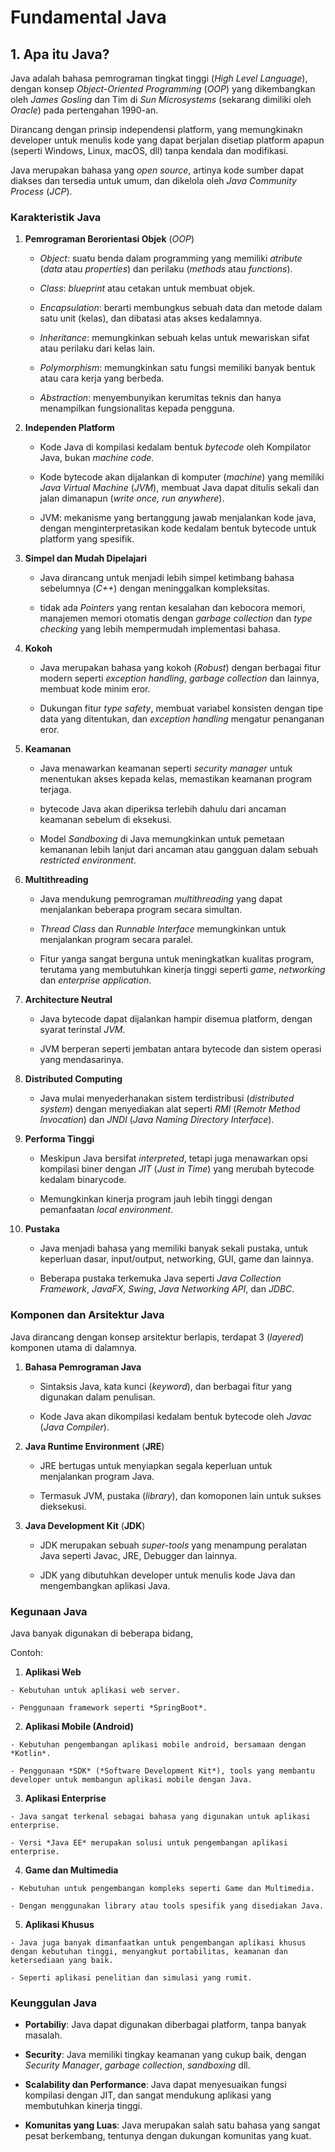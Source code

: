 # Fundamental Java

## 1. Apa itu Java?

Java adalah bahasa pemrograman tingkat tinggi (*High Level Language*), dengan konsep *Object-Oriented Programming* (*OOP*) yang dikembangkan oleh *James Gosling* dan Tim di *Sun Microsystems* (sekarang dimiliki oleh *Oracle*) pada pertengahan 1990-an.

Dirancang dengan prinsip independensi platform, yang memungkinakn developer untuk menulis kode yang dapat berjalan disetiap platform apapun (seperti Windows, Linux, macOS, dll) tanpa kendala dan modifikasi.

Java merupakan bahasa yang *open source*, artinya kode sumber dapat diakses dan tersedia untuk umum, dan dikelola oleh *Java Community Process* (*JCP*).

### Karakteristik Java

1. **Pemrograman Berorientasi Objek** (*OOP*)

    - *Object*: suatu benda dalam programming yang memiliki *atribute* (*data* atau *properties*) dan perilaku (*methods* atau *functions*).

    - *Class*: *blueprint* atau cetakan untuk membuat objek.

    - *Encapsulation*: berarti membungkus sebuah data dan metode dalam satu unit (kelas), dan dibatasi atas akses kedalamnya.

    - *Inheritance*: memungkinkan sebuah kelas untuk mewariskan sifat atau perilaku dari kelas lain.

    - *Polymorphism*: memungkinkan satu fungsi memiliki banyak bentuk atau cara kerja yang berbeda.

    - *Abstraction*: menyembunyikan kerumitas teknis dan hanya menampilkan fungsionalitas kepada pengguna.

2. **Independen Platform**

    - Kode Java di kompilasi kedalam bentuk *bytecode* oleh Kompilator Java, bukan *machine code*.

    - Kode bytecode akan dijalankan di komputer (*machine*) yang memiliki *Java Virtual Machine* (*JVM*), membuat Java dapat ditulis sekali dan jalan dimanapun (*write once, run anywhere*).

    - JVM: mekanisme yang bertanggung jawab menjalankan kode java, dengan menginterpretasikan kode kedalam bentuk bytecode untuk platform yang spesifik.

3. **Simpel dan Mudah Dipelajari**

    - Java dirancang untuk menjadi lebih simpel ketimbang bahasa sebelumnya (*C++*) dengan meninggalkan kompleksitas.

    - tidak ada *Pointers* yang rentan kesalahan dan kebocora memori, manajemen memori otomatis dengan *garbage collection* dan *type checking* yang lebih mempermudah implementasi bahasa.

4. **Kokoh**

    - Java merupakan bahasa yang kokoh (*Robust*) dengan berbagai fitur modern seperti *exception handling*, *garbage collection* dan lainnya, membuat kode minim eror.

    - Dukungan fitur *type safety*, membuat variabel konsisten dengan tipe data yang ditentukan, dan *exception handling* mengatur penanganan eror.

5. **Keamanan**

    - Java menawarkan keamanan seperti *security manager* untuk menentukan akses kepada kelas, memastikan keamanan program terjaga.

    - bytecode Java akan diperiksa terlebih dahulu dari ancaman keamanan sebelum di eksekusi.

    - Model *Sandboxing* di Java memungkinkan untuk pemetaan kemananan lebih lanjut dari ancaman atau gangguan dalam sebuah *restricted environment*.

6. **Multithreading**

    - Java mendukung pemrograman *multithreading* yang dapat menjalankan beberapa program secara simultan.

    - *Thread Class* dan *Runnable Interface* memungkinkan untuk menjalankan program secara paralel.

    - Fitur yanga sangat berguna untuk meningkatkan kualitas program, terutama yang membutuhkan kinerja tinggi seperti *game*, *networking* dan *enterprise application*.

7. **Architecture Neutral**

    - Java bytecode dapat dijalankan hampir disemua platform, dengan syarat terinstal *JVM*.

    - JVM berperan seperti jembatan antara bytecode dan sistem operasi yang mendasarinya.

8. **Distributed Computing**

    - Java mulai menyederhanakan sistem terdistribusi (*distributed system*) dengan menyediakan alat seperti *RMI* (*Remotr Method Invocation*) dan *JNDI* (*Java Naming Directory Interface*).

9. **Performa Tinggi**

    - Meskipun Java bersifat *interpreted*, tetapi juga menawarkan opsi kompilasi biner dengan *JIT* (*Just in Time*) yang merubah bytecode kedalam binarycode.

    - Memungkinkan kinerja program jauh lebih tinggi dengan pemanfaatan *local environment*.

10. **Pustaka**

    - Java menjadi bahasa yang memiliki banyak sekali pustaka, untuk keperluan dasar, input/output, networking, GUI, game dan lainnya.

    - Beberapa pustaka terkemuka Java seperti *Java Collection Framework*, *JavaFX*, *Swing*, *Java Networking API*, dan *JDBC*.

### Komponen dan Arsitektur Java

Java dirancang dengan konsep arsitektur berlapis, terdapat 3 (*layered*) komponen utama di dalamnya.

1. **Bahasa Pemrograman Java**

    - Sintaksis Java, kata kunci (*keyword*), dan berbagai fitur yang digunakan dalam penulisan.

    - Kode Java akan dikompilasi kedalam bentuk bytecode oleh *Javac* (*Java Compiler*).

2. **Java Runtime Environment** (**JRE**)

    - JRE bertugas untuk menyiapkan segala keperluan untuk menjalankan program Java.

    - Termasuk JVM, pustaka (*library*), dan komoponen lain untuk sukses dieksekusi.

3. **Java Development Kit** (**JDK**)

    - JDK merupakan sebuah *super-tools* yang menampung peralatan Java seperti Javac, JRE, Debugger dan lainnya.

    - JDK yang dibutuhkan developer untuk menulis kode Java dan mengembangkan aplikasi Java.

### Kegunaan Java

Java banyak digunakan di beberapa bidang,

Contoh:

  1. **Aplikasi Web**

    - Kebutuhan untuk aplikasi web server.

    - Penggunaan framework seperti *SpringBoot*.

  2. **Aplikasi Mobile (Android)**

    - Kebutuhan pengembangan aplikasi mobile android, bersamaan dengan *Kotlin*.

    - Penggunaan *SDK* (*Software Development Kit*), tools yang membantu developer untuk membangun aplikasi mobile dengan Java.

  3. **Aplikasi Enterprise**

    - Java sangat terkenal sebagai bahasa yang digunakan untuk aplikasi enterprise.

    - Versi *Java EE* merupakan solusi untuk pengembangan aplikasi enterprise.

  4. **Game dan Multimedia**

    - Kebutuhan untuk pengembangan kompleks seperti Game dan Multimedia.

    - Dengan menggunakan library atau tools spesifik yang disediakan Java.

  5. **Aplikasi Khusus**

    - Java juga banyak dimanfaatkan untuk pengembangan aplikasi khusus dengan kebutuhan tinggi, menyangkut portabilitas, keamanan dan ketersediaan yang baik.

    - Seperti aplikasi penelitian dan simulasi yang rumit.

### Keunggulan Java

  - **Portabiliy**: Java dapat digunakan diberbagai platform, tanpa banyak masalah.

  - **Security**: Java memiliki tingkay keamanan yang cukup baik, dengan *Security Manager*, *garbage collection*, *sandboxing* dll.

  - **Scalability dan Performance**: Java dapat menyesuaikan fungsi kompilasi dengan JIT, dan sangat mendukung aplikasi yang membutuhkan kinerja tinggi.

  - **Komunitas yang Luas**: Java merupakan salah satu bahasa yang sangat pesat berkembang, tentunya dengan dukungan komunitas yang kuat.
